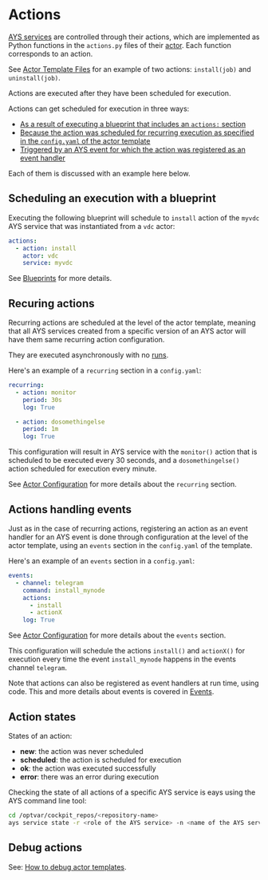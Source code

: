# Actions

[AYS services](Services.md) are controlled through their actions, which are implemented as Python functions in the `actions.py` files of their [actor](Actors.md). Each function corresponds to an action.

See [Actor Template Files](../ActorTemplateFiles/Actions.md) for an example of two actions: `install(job)` and `uninstall(job)`.

Actions are executed after they have been scheduled for execution.

Actions can get scheduled for execution in three ways:
- [As a result of executing a blueprint that includes an `actions:` section](#blueprint)
- [Because the action was scheduled for recurring execution as specified in the `config.yaml` of the actor template](#recurring)
- [Triggered by an AYS event for which the action was registered as an event handler](#events)

Each of them is discussed with an example here below.

<a id="blueprint"></a>
## Scheduling an execution with a blueprint

Executing the following blueprint will schedule to `install` action of the `myvdc` AYS service that was instantiated from a `vdc` actor:
```yaml
actions:
  - action: install
    actor: vdc
    service: myvdc
```

See [Blueprints](Blueprints.md) for more details.


<a id="recurring"></a>
## Recuring actions

Recurring actions are scheduled at the level of the actor template, meaning that all AYS services created from a specific version of an AYS actor will have them same recurring action configuration.

They are executed asynchronously with no [runs](Runs.md).

Here's an example of a `recurring` section in a `config.yaml`:
```yaml
recurring:
  - action: monitor
    period: 30s
    log: True

  - action: dosomethingelse
    period: 1m
    log: True
```

This configuration will result in AYS service with the `monitor()` action that is scheduled to be executed every 30 seconds, and a `dosomethingelse()` action scheduled for execution every minute.

See [Actor Configuration](../ActorTemplateFiles/Config.md) for more details about the `recurring` section.


<a id="events"></a>
## Actions handling events

Just as in the case of recurring actions, registering an action as an event handler for an AYS event is done through configuration at the level of the actor template, using an `events` section in the `config.yaml` of the template.

Here's an example of an `events` section in a `config.yaml`:

```yaml
events:
  - channel: telegram
    command: install_mynode
    actions:
      - install
      - actionX
    log: True
```

See [Actor Configuration](../ActorTemplateFiles/Config.md) for more details about the `events` section.

This configuration will schedule the actions `install()` and `actionX()` for execution every time the event `install_mynode` happens in the events channel `telegram`.

Note that actions can also be registered as event handlers at run time, using code. This and more details about events is covered in [Events](Events.md).


## Action states

States of an action:
- **new**: the action was never scheduled
- **scheduled**: the action is scheduled for execution
- **ok**: the action was executed successfully
- **error**: there was an error during execution


Checking the state of all actions of a specific AYS service is eays using the AYS command line tool:
```bash
cd /optvar/cockpit_repos/<repository-name>
ays service state -r <role of the AYS service> -n <name of the AYS service>
```

## Debug actions

See: [How to debug actor templates](../Howto/Debug_actor_templates/README.md).
